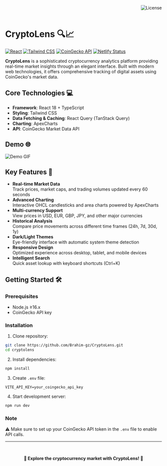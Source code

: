 <a href="https://github.com/Brahim-gz/CryptoLens/blob/main/LICENSE">
  <img align=right src="https://img.shields.io/github/license/Brahim-gz/CryptoLens?style=flat" alt="License" />
</a>

<br/>
<br/>

# CryptoLens 🔍📈

[![React](https://img.shields.io/badge/React-18.3.1-%2361DAFB?logo=react)](https://react.dev/)
[![Tailwind CSS](https://img.shields.io/badge/Tailwind_CSS-4.0.1-%2338B2AC?logo=tailwind-css)](https://tailwindcss.com/)
[![CoinGecko API](https://img.shields.io/badge/CoinGecko_API-v3-%23ffffff?logo=coingecko)](https://www.coingecko.com/en/api)
[![Netlify Status](https://api.netlify.com/api/v1/badges/dd66c642-5f75-42b6-9b18-637fb718bea4/deploy-status)](https://app.netlify.com/projects/cryptocurrencylens/deploys)

**CryptoLens** is a sophisticated cryptocurrency analytics platform providing real-time market insights through an elegant interface. Built with modern web technologies, it offers comprehensive tracking of digital assets using CoinGecko's market data.

## Core Technologies 💻

- **Framework**: React 18 + TypeScript
- **Styling**: Tailwind CSS
- **Data Fetching & Caching**: React Query (TanStack Query)
- **Charting**: ApexCharts
- **API**: CoinGecko Market Data API

## Demo 🌐

![Demo GIF](https://github.com/Brahim-gz/CryptoLens/blob/main/public/Demo.gif)

## Key Features 🚀

- **Real-time Market Data**  
  Track prices, market caps, and trading volumes updated every 60 seconds
- **Advanced Charting**  
  Interactive OHCL candlesticks and area charts powered by ApexCharts
- **Multi-currency Support**  
  View prices in USD, EUR, GBP, JPY, and other major currencies
- **Historical Analysis**  
  Compare price movements across different time frames (24h, 7d, 30d, 1y)
- **Dark/Light Themes**  
  Eye-friendly interface with automatic system theme detection
- **Responsive Design**  
  Optimized experience across desktop, tablet, and mobile devices
- **Intelligent Search**  
  Quick asset lookup with keyboard shortcuts (Ctrl+K)

## Getting Started 🛠️

### Prerequisites

- Node.js ≥16.x
- CoinGecko API key

### Installation

1. Clone repository:

```bash
git clone https://github.com/Brahim-gz/CryptoLens.git
cd cryptolens
```

2. Install dependencies:

```bash
npm install
```

3. Create `.env` file:

```env
VITE_API_KEY=your_coingecko_api_key
```

4. Start development server:

```bash
npm run dev
```

### Note

⚠️ Make sure to set up your CoinGecko API token in the `.env` file to enable API calls.

---

<br/>
<p align=center><b>🚀 Explore the cryptocurrency market with CryptoLens! 🚀 </b></p>
